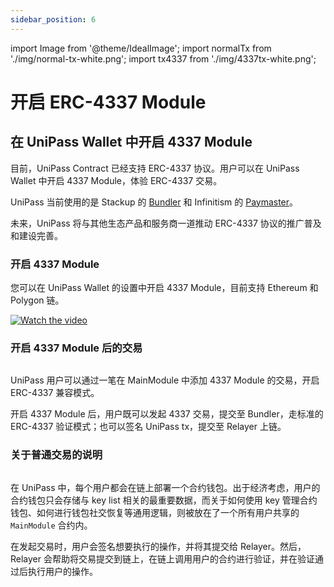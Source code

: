 ```yaml
---
sidebar_position: 6
---
```


import Image from '@theme/IdealImage';
import normalTx from './img/normal-tx-white.png';
import tx4337 from './img/4337tx-white.png';

# 开启 ERC-4337 Module

## 在 UniPass Wallet 中开启 4337 Module

目前，UniPass Contract 已经支持 ERC-4337 协议。用户可以在 UniPass Wallet 中开启 4337 Module，体验 ERC-4337 交易。

UniPass 当前使用的是 Stackup 的 [Bundler](https://github.com/stackup-wallet/stackup-bundler) 和 Infinitism 的 [Paymaster](https://github.com/eth-infinitism/account-abstraction/blob/develop/contracts/samples/VerifyingPaymaster.sol)。

未来，UniPass 将与其他生态产品和服务商一道推动 ERC-4337 协议的推广普及和建设完善。

### 开启 4337 Module

您可以在 UniPass Wallet 的设置中开启 4337 Module，目前支持 Ethereum 和 Polygon 链。

[![Watch the video](https://cdn.loom.com/sessions/thumbnails/8d086e95fea54061b433af679d29bd7d-with-play.gif)](https://www.loom.com/share/8d086e95fea54061b433af679d29bd7d)

### 开启 4337 Module 后的交易

<Image img={tx4337} />

UniPass 用户可以通过一笔在 MainModule 中添加 4337 Module 的交易，开启 ERC-4337 兼容模式。

开启 4337 Module 后，用户既可以发起 4337 交易，提交至 Bundler，走标准的 ERC-4337 验证模式；也可以签名 UniPass tx，提交至 Relayer 上链。

### 关于普通交易的说明

<Image img={normalTx} />

在 UniPass 中，每个用户都会在链上部署一个合约钱包。出于经济考虑，用户的合约钱包只会存储与 key list 相关的最重要数据，而关于如何使用 key 管理合约钱包、如何进行钱包社交恢复等通用逻辑，则被放在了一个所有用户共享的 `MainModule` 合约内。

在发起交易时，用户会签名想要执行的操作，并将其提交给 Relayer。然后，Relayer 会帮助将交易提交到链上，在链上调用用户的合约进行验证，并在验证通过后执行用户的操作。
